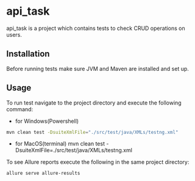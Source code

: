 # api_task

api_task is a project which contains tests to check CRUD operations on users.

## Installation

Before running tests make sure JVM and Maven are installed and set up.

## Usage

To run test navigate to the project directory and execute the following command:

- for Windows(Powershell)
```bash
mvn clean test -DsuiteXmlFile="./src/test/java/XMLs/testng.xml"
```
- for MacOS(terminal)
mvn clean test -DsuiteXmlFile=./src/test/java/XMLs/testng.xml


To see Allure reports execute the following in the same project directory:

```bash
allure serve allure-results
```
